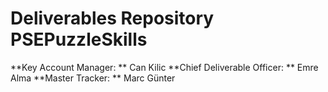 # Deliverables Repository PSEPuzzleSkills
**Key Account Manager: ** Can Kilic
**Chief Deliverable Officer: ** Emre Alma
**Master Tracker: ** Marc Günter
